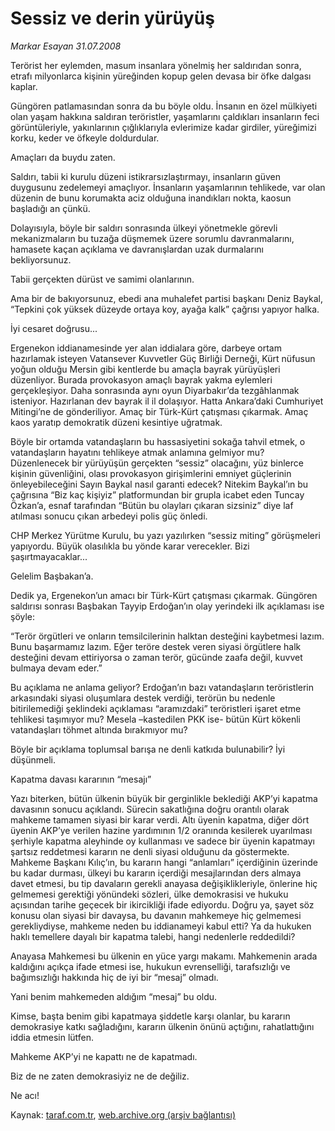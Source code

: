 # Sessiz ve derin yürüyüş

*Markar Esayan 31.07.2008*

<div class="yazi">
<p>Terörist her eylemden, masum insanlara yönelmiş her saldırıdan sonra, etrafı milyonlarca kişinin yüreğinden kopup gelen devasa bir öfke dalgası kaplar. </p>
<p>Güngören patlamasından sonra da bu böyle oldu. İnsanın en özel mülkiyeti olan yaşam hakkına saldıran teröristler, yaşamlarını çaldıkları insanların feci görüntüleriyle, yakınlarının çığlıklarıyla evlerimize kadar girdiler, yüreğimizi korku, keder ve öfkeyle doldurdular.</p>
<p>Amaçları da buydu zaten.</p>
<p>Saldırı, tabii ki kurulu düzeni istikrarsızlaştırmayı, insanların güven duygusunu zedelemeyi amaçlıyor. İnsanların yaşamlarının tehlikede, var olan düzenin de bunu korumakta aciz olduğuna inandıkları nokta, kaosun başladığı an çünkü.</p>
<p>Dolayısıyla, böyle bir saldırı sonrasında ülkeyi yönetmekle görevli mekanizmaların bu tuzağa düşmemek üzere sorumlu davranmalarını, hamasete kaçan açıklama ve davranışlardan uzak durmalarını bekliyorsunuz.</p>
<p>Tabii gerçekten dürüst ve samimi olanlarının.</p>
<p>Ama bir de bakıyorsunuz, ebedi ana muhalefet partisi başkanı Deniz Baykal, “Tepkini çok yüksek düzeyde ortaya koy, ayağa kalk” çağrısı yapıyor halka.</p>
<p>İyi cesaret doğrusu...</p>
<p>Ergenekon iddianamesinde yer alan iddialara göre, darbeye ortam hazırlamak isteyen Vatansever Kuvvetler Güç Birliği Derneği, Kürt nüfusun yoğun olduğu Mersin gibi kentlerde bu amaçla bayrak yürüyüşleri düzenliyor. Burada provokasyon amaçlı bayrak yakma eylemleri gerçekleşiyor. Daha sonrasında aynı oyun Diyarbakır’da tezgâhlanmak isteniyor. Hazırlanan dev bayrak il il dolaşıyor. Hatta Ankara’daki Cumhuriyet Mitingi’ne de gönderiliyor. Amaç bir Türk-Kürt çatışması çıkarmak. Amaç kaos yaratıp demokratik düzeni kesintiye uğratmak. </p>
<p>Böyle bir ortamda vatandaşların bu hassasiyetini sokağa tahvil etmek, o vatandaşların hayatını tehlikeye atmak anlamına gelmiyor mu? Düzenlenecek bir yürüyüşün gerçekten “sessiz” olacağını, yüz binlerce kişinin güvenliğini, olası provokasyon girişimlerini emniyet güçlerinin önleyebileceğini Sayın Baykal nasıl garanti edecek? Nitekim Baykal’ın bu çağrısına “Biz kaç kişiyiz” platformundan bir grupla icabet eden Tuncay Özkan’a, esnaf tarafından “Bütün bu olayları çıkaran sizsiniz” diye laf atılması sonucu çıkan arbedeyi polis güç önledi. </p>
<p>CHP Merkez Yürütme Kurulu, bu yazı yazılırken “sessiz miting” görüşmeleri yapıyordu. Büyük olasılıkla bu yönde karar verecekler. Bizi şaşırtmayacaklar...</p>
<p>Gelelim Başbakan’a.</p>
<p>Dedik ya, Ergenekon’un amacı bir Türk-Kürt çatışması çıkarmak. Güngören saldırısı sonrası Başbakan Tayyip Erdoğan’ın olay yerindeki ilk açıklaması ise şöyle: </p>
<p>“Terör örgütleri ve onların temsilcilerinin halktan desteğini kaybetmesi lazım. Bunu başarmamız lazım. Eğer teröre destek veren siyasi örgütlere halk desteğini devam ettiriyorsa o zaman terör, gücünde zaafa değil, kuvvet bulmaya devam eder.”</p>
<p>Bu açıklama ne anlama geliyor? Erdoğan’ın bazı vatandaşların teröristlerin arkasındaki siyasi oluşumlara destek verdiği, terörün bu nedenle bitirilemediği şeklindeki açıklaması “aramızdaki” teröristleri işaret etme tehlikesi taşımıyor mu? Mesela –kastedilen PKK ise- bütün Kürt kökenli vatandaşları töhmet altında bırakmıyor mu?</p>
<p>Böyle bir açıklama toplumsal barışa ne denli katkıda bulunabilir? İyi düşünmeli.</p>
<p>Kapatma davası kararının “mesajı”</p>
<p>Yazı biterken, bütün ülkenin büyük bir gerginlikle beklediği AKP’yi kapatma davasının sonucu açıklandı. Sürecin sakatlığına doğru orantılı olarak mahkeme tamamen siyasi bir karar verdi. Altı üyenin kapatma, diğer dört üyenin AKP’ye verilen hazine yardımının 1/2 oranında kesilerek uyarılması şerhiyle kapatma aleyhinde oy kullanması ve sadece bir üyenin kapatmayı şartsız reddetmesi kararın ne denli siyasi olduğunu da göstermekte. Mahkeme Başkanı Kılıç’ın, bu kararın hangi “anlamları” içerdiğinin üzerinde bu kadar durması, ülkeyi bu kararın içerdiği mesajlarından ders almaya davet etmesi, bu tip davaların gerekli anayasa değişiklikleriyle, önlerine hiç gelmemesi gerektiği yönündeki sözleri, ülke demokrasisi ve hukuku açısından tarihe geçecek bir ikircikliği ifade ediyordu. Doğru ya, şayet söz konusu olan siyasi bir davaysa, bu davanın mahkemeye hiç gelmemesi gerekliydiyse, mahkeme neden bu iddianameyi kabul etti? Ya da hukuken haklı temellere dayalı bir kapatma talebi, hangi nedenlerle reddedildi? </p>
<p>Anayasa Mahkemesi bu ülkenin en yüce yargı makamı. Mahkemenin arada kaldığını açıkça ifade etmesi ise, hukukun evrenselliği, tarafsızlığı ve bağımsızlığı hakkında hiç de iyi bir “mesaj” olmadı.</p>
<p>Yani benim mahkemeden aldığım “mesaj” bu oldu.</p>
<p>Kimse, başta benim gibi kapatmaya şiddetle karşı olanlar, bu kararın demokrasiye katkı sağladığını, kararın ülkenin önünü açtığını, rahatlattığını iddia etmesin lütfen.</p>
<p>Mahkeme AKP’yi ne kapattı ne de kapatmadı.</p>
<p>Biz de ne zaten demokrasiyiz ne de değiliz.</p>
<p>Ne acı!</p></div>

Kaynak: [taraf.com.tr](m), [web.archive.org (arşiv bağlantısı)](http://web.archive.org/web/20101201033307/http://taraf.com.tr/markar-esayan/makale-sessiz-ve-derin-yuruyus.htm)
